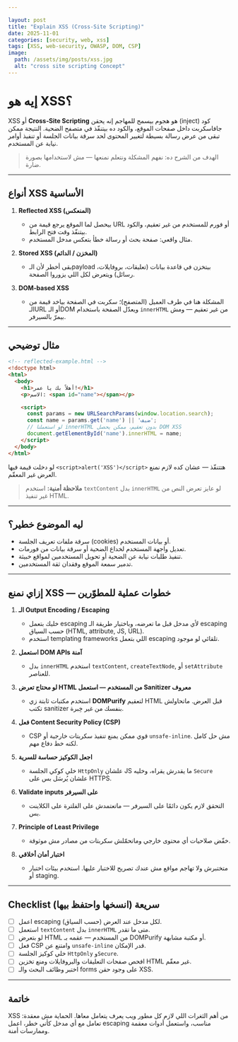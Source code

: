 ```yaml
---

layout: post
title: "Explain XSS (Cross‑Site Scripting)"
date: 2025-11-01
categories: [security, web, xss]
tags: [XSS, web-security, OWASP, DOM, CSP]
image:
  path: /assets/img/posts/xss.jpg
  alt: "cross site scripting Concept"
---
```


# إيه هو XSS؟

XSS أو **Cross‑Site Scripting** هو هجوم بيسمح للمهاجم إنه يحقن (inject) كود جافاسكربت داخل صفحات الموقع، والكود ده بيتنفّذ في متصفح الضحية. النتيجة ممكن تبقى من عرض رسالة بسيطة لتغيير المحتوى لحد سرقة بيانات الجلسة أو تنفيذ أوامر نيابة عن المستخدم.

> الهدف من الشرح ده: نفهم المشكلة ونتعلم نمنعها — مش لاستخدامها بصورة ضارة.

---

## أنواع XSS الأساسية

1. **Reflected XSS (المنعكس)**

   * بيحصل لما الموقع يرجع قيمة من URL أو فورم للمستخدم من غير تعقيم، والكود بيتنفّذ وقت فتح الرابط.
   * مثال واقعي: صفحة بحث أو رسالة خطأ بتعكس مدخل المستخدم.

2. **Stored XSS (المخزن / الدائم)**

   * بقى أخطر لأن الـpayload بيتخزن في قاعدة بيانات (تعليقات، بروفايلات، رسائل) ويتعرض لكل اللي يزوروا الصفحة.

3. **DOM‑based XSS**

   * المشكلة هنا في طرف العميل (المتصفح)؛ سكربت في الصفحة بياخد قيمة من الـURL أو الـDOM ويعدّل الصفحة باستخدام `innerHTML` من غير تعقيم — ومش بيمرّ بالسيرفر.

---

## مثال توضيحي 

```html
<!-- reflected-example.html -->
<!doctype html>
<html>
  <body>
    <h1>أهلاً بك يا عمر!</h1>
    <p>الاسم: <span id="name"></span></p>

    <script>
      const params = new URLSearchParams(window.location.search);
      const name = params.get('name') || 'ضيف';
      // لو استعملنا innerHTML بدون تعقيم، ممكن يحصل DOM XSS
      document.getElementById('name').innerHTML = name;
    </script>
  </body>
</html>
```

لو دخلت قيمة فيها `<script>alert('XSS')</script>` هتتنفّذ — عشان كده لازم نمنع العرض غير المعقّم.

> **ملاحظة أمنية:** استخدم `textContent` بدل `innerHTML` لو عايز تعرض النص من غير تنفيذ HTML.

---

## ليه الموضوع خطير؟

* سرقة ملفات تعريف الجلسة (cookies) أو بيانات المستخدم.
* تعديل واجهة المستخدم لخداع الضحية أو سرقة بيانات من فورمات.
* تنفيذ طلبات نيابة عن الضحية أو تحويل المستخدمين لمواقع خبيثة.
* تدمير سمعة الموقع وفقدان ثقة المستخدمين.

---

## إزاي نمنع XSS — خطوات عملية للمطوّرين

1. **الـ Output Encoding / Escaping**

   * خليك بتعمل escaping لأي مدخل قبل ما تعرضه، وباختيار طريقة الـ escaping حسب السياق (HTML, attribute, JS, URL).
   * استخدم templating frameworks اللي بتعمل escaping تلقائي لو موجود.

2. **استعمل DOM APIs آمنة**

   * بدل `innerHTML` استخدم `textContent`, `createTextNode`, أو `setAttribute` للعناصر.

3. **لو محتاج تعرض HTML من المستخدم — استعمل Sanitizer معروف**

   * استخدم مكتبات ثابتة زي **DOMPurify** لتعقيم HTML قبل العرض. ماتحاولش تكتب sanitizer بنفسك من غير خِبرة.

4. **فعل Content Security Policy (CSP)**

   * CSP قوي ممكن يمنع تنفيذ سكربتات خارجية أو `unsafe-inline`. مش حل كامل لكنه خط دفاع مهم.

5. **اجعل الكوكيز حساسة للسرية**

   * خلي كوكي الجلسة `HttpOnly` علشان JS ما يقدرش يقراه، وخليه `Secure` علشان يُرسَل بس على HTTPS.

6. **Validate inputs على السيرفر**

   * التحقق لازم يكون دائمًا على السيرفر — ماتعتمدش على الفلترة على الكلاينت بس.

7. **Principle of Least Privilege**

   * خفّض صلاحيات أي محتوى خارجي وماتحمّلش سكربتات من مصادر مش موثوقة.

8. **اختبار أمان أخلاقي**

   * متختبرش ولا تهاجم مواقع مش عندك تصريح للاختبار عليها. استخدم بيئات اختبار أو staging.

---

## Checklist سريعة (انسخها واحتفظ بيها)

* [ ] اعمل escaping لكل مدخل عند العرض (حسب السياق).
* [ ] استعمل `textContent` بدل `innerHTML` متى ما تقدر.
* [ ] لو بتعرض HTML من المستخدم — عقمه بـ DOMPurify أو مكتبة مشابهة.
* [ ] فعل CSP وامتنع عن `unsafe-inline` قدر الإمكان.
* [ ] خلي كوكيز الجلسة `HttpOnly` و`Secure`.
* [ ] افحص صفحات التعليقات والبروفايلات ومنع تخزين HTML غير معقّم.
* [ ] اختبر وظائف البحث والـ forms على وجود حقن XSS.

---

## خاتمة

XSS من أهم الثغرات اللي لازم كل مطور ويب يعرف يتعامل معاها. الحماية مش معقدة: تعامل مع أي مدخل كأني خطر، اعمل escaping مناسب، واستعمل أدوات معقمة وممارسات أمنة.
